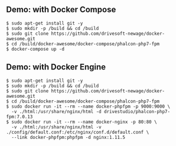 Demo: with Docker Compose
---------------------------------------------------

```
$ sudo apt-get install git -y
$ sudo mkdir -p /build && cd /build
$ sudo git clone https://github.com/drivesoft-newage/docker-awesome.git
$ cd /build/docker-awesome/docker-compose/phalcon-php7-fpm
$ docker-compose up -d
```

Demo: with Docker Engine
---------------------------------------------------

```
$ sudo apt-get install git -y
$ sudo mkdir -p /build && cd /build
$ sudo git clone https://github.com/drivesoft-newage/docker-awesome.git
$ cd /build/docker-awesome/docker-compose/phalcon-php7-fpm
$ sudo docker run -it --rm --name docker-phpfpm -p 9000:9000 \
  -v ./html:/usr/share/nginx/html -d drivestudio/phalcon-php7-fpm:7.0.13
$ sudo docker run -it --rm --name docker-nginx -p 80:80 \
  -v ./html:/usr/share/nginx/html -v ./config/default.conf:/etc/nginx/conf.d/default.conf \
  --link docker-phpfpm:phpfpm -d nginx:1.11.5
```
